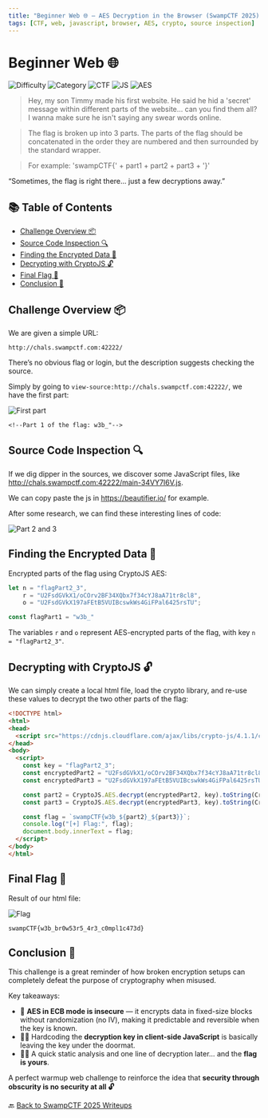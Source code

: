 ```yaml
---
title: "Beginner Web 🌐 – AES Decryption in the Browser (SwampCTF 2025)"
tags: [CTF, web, javascript, browser, AES, crypto, source inspection]
---
```


# Beginner Web 🌐

![Difficulty](https://img.shields.io/badge/difficulty-Beginner-blue)
![Category](https://img.shields.io/badge/category-Web-orange)
![CTF](https://img.shields.io/badge/Event-SwampCTF%202025-purple)
![JS](https://img.shields.io/badge/Javascript-✔️-brightgreen)
![AES](https://img.shields.io/badge/AES-Decryption-success)

> Hey, my son Timmy made his first website. He said he hid a 'secret' message within different parts of the website... can you find them all? I wanna make sure he isn't saying any swear words online.

> The flag is broken up into 3 parts. The parts of the flag should be concatenated in the order they are numbered and then surrounded by the standard wrapper. 

> For example: 'swampCTF{' + part1 + part2 + part3 + '}'

“Sometimes, the flag is right there... just a few decryptions away.”

## 📚 Table of Contents

- [Challenge Overview 📦](#challenge-overview-)
- [Source Code Inspection 🔍](#source-code-inspection-)
- [Finding the Encrypted Data 🔐](#finding-the-encrypted-data-)
- [Decrypting with CryptoJS 🔓](#decrypting-with-cryptojs-)
- [Final Flag 🏁](#final-flag-🏁)
- [Conclusion 🧠](#conclusion-)

## Challenge Overview 📦

We are given a simple URL:

```
http://chals.swampctf.com:42222/
```

There’s no obvious flag or login, but the description suggests checking the source. 

Simply by going to `view-source:http://chals.swampctf.com:42222/`, we have the first part: 

![First part](https://github.com/user-attachments/assets/8b703e93-9242-4619-b204-fd9c712d70c9)

`<!--Part 1 of the flag: w3b_"-->`

## Source Code Inspection 🔍

If we dig dipper in the sources, we discover some JavaScript files, like http://chals.swampctf.com:42222/main-34VY7I6V.js.

We can copy paste the js in https://beautifier.io/ for example. 

After some research, we can find these interesting lines of code: 

![Part 2 and 3](https://github.com/user-attachments/assets/a85cdc3c-c6b1-43b8-b0d8-407f45f30244)

## Finding the Encrypted Data 🔐

 Encrypted parts of the flag using CryptoJS AES:

```js
let n = "flagPart2_3",
    r = "U2FsdGVkX1/oCOrv2BF34XQbx7f34cYJ8aA71tr8cl8",
    o = "U2FsdGVkX197aFEtB5VUIBcswkWs4GiFPal6425rsTU";

const flagPart1 = "w3b_"
```

The variables `r` and `o` represent AES-encrypted parts of the flag, with key `n = "flagPart2_3"`.

## Decrypting with CryptoJS 🔓

We can simply create a local html file, load the crypto library, and re-use these values to decrypt the two other parts of the flag:

```html
<!DOCTYPE html>
<html>
<head>
  <script src="https://cdnjs.cloudflare.com/ajax/libs/crypto-js/4.1.1/crypto-js.min.js"></script>
</head>
<body>
  <script>
    const key = "flagPart2_3";
    const encryptedPart2 = "U2FsdGVkX1/oCOrv2BF34XQbx7f34cYJ8aA71tr8cl8";
    const encryptedPart3 = "U2FsdGVkX197aFEtB5VUIBcswkWs4GiFPal6425rsTU";

    const part2 = CryptoJS.AES.decrypt(encryptedPart2, key).toString(CryptoJS.enc.Utf8);
    const part3 = CryptoJS.AES.decrypt(encryptedPart3, key).toString(CryptoJS.enc.Utf8);

    const flag = `swampCTF{w3b_${part2}_${part3}}`;
    console.log("[+] Flag:", flag);
    document.body.innerText = flag;
  </script>
</body>
</html>
```

## Final Flag 🏁

Result of our html file:

![Flag](https://github.com/user-attachments/assets/ffe6a7b0-fd47-4e46-9384-8bbe2f906b43)

```
swampCTF{w3b_br0w53r5_4r3_c0mpl1c473d}
```
## Conclusion 🧠

This challenge is a great reminder of how broken encryption setups can completely defeat the purpose of cryptography when misused.

Key takeaways:
- 🔐 **AES in ECB mode is insecure** — it encrypts data in fixed-size blocks without randomization (no IV), making it predictable and reversible when the key is known.
- 🤦‍♂️ Hardcoding the **decryption key in client-side JavaScript** is basically leaving the key under the doormat.
- 🕵️‍♀️ A quick static analysis and one line of decryption later… and the **flag is yours**.

A perfect warmup web challenge to reinforce the idea that **security through obscurity is no security at all 🔓**

🔙 [Back to SwampCTF 2025 Writeups](../../)
